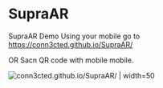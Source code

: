# SupraAR
 SupraAR Demo
Using your mobile go to https://conn3cted.github.io/SupraAR/

OR 
Sacn QR code with mobile mobile. 

![conn3cted.github.io/SupraAR/ | width=50](https://conn3cted.github.io/SupraAR/qr-code.png "conn3cted.github.io/SupraAR/")
